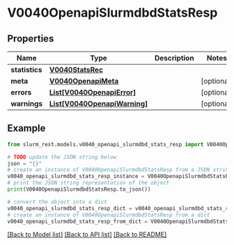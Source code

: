# V0040OpenapiSlurmdbdStatsResp


## Properties

Name | Type | Description | Notes
------------ | ------------- | ------------- | -------------
**statistics** | [**V0040StatsRec**](V0040StatsRec.md) |  | 
**meta** | [**V0040OpenapiMeta**](V0040OpenapiMeta.md) |  | [optional] 
**errors** | [**List[V0040OpenapiError]**](V0040OpenapiError.md) |  | [optional] 
**warnings** | [**List[V0040OpenapiWarning]**](V0040OpenapiWarning.md) |  | [optional] 

## Example

```python
from slurm_rest.models.v0040_openapi_slurmdbd_stats_resp import V0040OpenapiSlurmdbdStatsResp

# TODO update the JSON string below
json = "{}"
# create an instance of V0040OpenapiSlurmdbdStatsResp from a JSON string
v0040_openapi_slurmdbd_stats_resp_instance = V0040OpenapiSlurmdbdStatsResp.from_json(json)
# print the JSON string representation of the object
print(V0040OpenapiSlurmdbdStatsResp.to_json())

# convert the object into a dict
v0040_openapi_slurmdbd_stats_resp_dict = v0040_openapi_slurmdbd_stats_resp_instance.to_dict()
# create an instance of V0040OpenapiSlurmdbdStatsResp from a dict
v0040_openapi_slurmdbd_stats_resp_from_dict = V0040OpenapiSlurmdbdStatsResp.from_dict(v0040_openapi_slurmdbd_stats_resp_dict)
```
[[Back to Model list]](../README.md#documentation-for-models) [[Back to API list]](../README.md#documentation-for-api-endpoints) [[Back to README]](../README.md)


